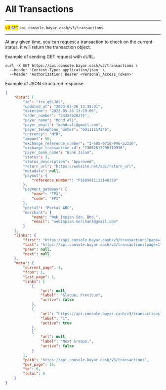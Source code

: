 # All Transactions

***

<mark style="color:red;">v3</mark>  <mark style="color:blue;">`GET`</mark>  `api.console.bayar.cash/v3/transactions`

***



At any given time, you can request a transaction to check on the current status. It will return the transaction object.

Example of sending GET request with cURL.



```markup
curl -X GET https://api.console.bayar.cash/v3/transactions \
  --header 'Content-Type: application/json' \
  --header 'Authorization: Bearer <Personal_Access_Token>'
```



Example of JSON structured response.



```json
{
    "data": [
        "id": "trx_q6LJdl",
        "updated_at": "2023-05-26 13:35:01",
        "datetime": "2023-05-26 13:29:06",
        "order_number": "24354620275",
        "payer_name": "Mohd Ali",
        "payer_email": "mohd.ali@gmail.com",
        "payer_telephone_number": "60111157245",
        "currency": "MYR",
        "amount": 50,
        "exchange_reference_number": "1-685-0718-946-53336",
        "exchange_transaction_id": "23052613290110936",
        "payer_bank_name": "Bank Islam",
        "status": 3,
        "status_description": "Approved",
        "return_url": "https://website.net/api/return_url",
        "metadata": null,
        "payout": {
            "reference_number": "P1685011113148329"
        },
        "payment_gateway": {
            "name": "FPX",
            "code": "FPX"
        },
        "portal": "Portal ABC",
        "merchant": {
            "name": "Web Impian Sdn. Bhd.",
            "email": "webimpian.merchant@gmail.com"
        }
    ],
    "links": {
        "first": "https://api.console.bayar.cash/v3/transactions?page=1",
        "last": "https://api.console.bayar.cash/v3/transactions?page=1",
        "prev": null,
        "next": null
    },
    "meta": {
        "current_page": 1,
        "from": 1,
        "last_page": 1,
        "links": [
            {
                "url": null,
                "label": "&laquo; Previous",
                "active": false
            },
            {
                "url": "https://api.console.bayar.cash/v3/transactions?page=1",
                "label": "1",
                "active": true
            },
            {
                "url": null,
                "label": "Next &raquo;",
                "active": false
            }
        ],
        "path": "https://api.console.bayar.cash/v3/transactions",
        "per_page": 15,
        "to": 6,
        "total": 6
    }
}
```

